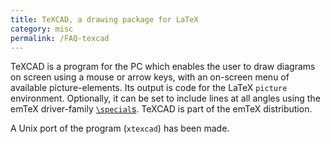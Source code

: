 ```yaml
---
title: TeXCAD, a drawing package for LaTeX
category: misc
permalink: /FAQ-texcad
---
```


TeXCAD is a program for the PC which enables the user to draw diagrams
on screen using a mouse or arrow keys, with an on-screen menu of available 
picture-elements. Its output is code for the LaTeX
`picture` environment. 
Optionally, it can be set to include lines at all angles using 
the emTeX driver-family
[`\special`s](FAQ-specials).
TeXCAD is part of the emTeX distribution.

A Unix port of the program (`xtexcad`) has been made.

